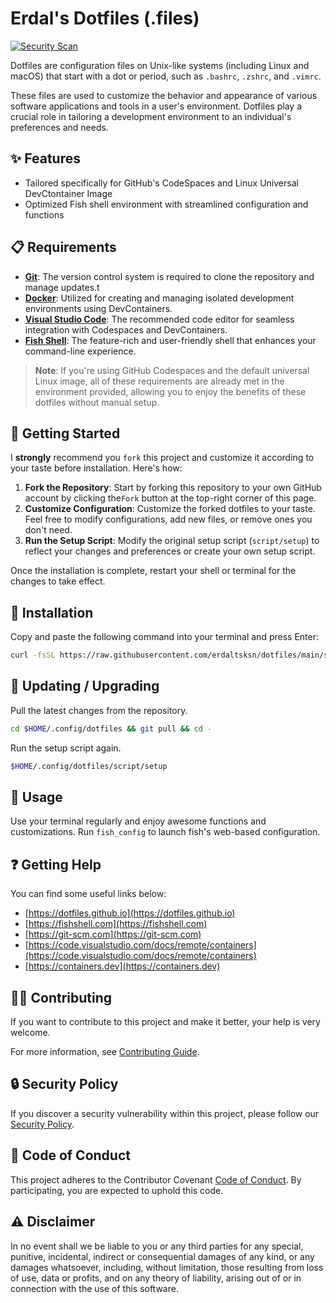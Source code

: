 # Erdal's Dotfiles (.files)

[![Security Scan](https://github.com/erdaltsksn/dotfiles/actions/workflows/security-scan.yml/badge.svg)](https://github.com/erdaltsksn/dotfiles/actions/workflows/security-scan.yml)

Dotfiles are configuration files on Unix-like systems (including Linux and macOS)
that start with a dot or period, such as `.bashrc`, `.zshrc`, and `.vimrc`.

These files are used to customize the behavior and appearance of various
software applications and tools in a user's environment. Dotfiles play a crucial
role in tailoring a development environment to an individual's preferences and
needs.

## ✨ Features

- Tailored specifically for GitHub's CodeSpaces and Linux Universal DevCtontainer
  Image
- Optimized Fish shell environment with streamlined configuration and functions

## 📋 Requirements

- **[Git](https://git-scm.com/)**: The version control system is required to
  clone the repository and manage updates.t
- **[Docker](https://www.docker.com/)**: Utilized for creating and managing
  isolated development environments using DevContainers.
- **[Visual Studio Code](https://code.visualstudio.com)**: The recommended code
  editor for seamless integration with Codespaces and DevContainers.
- **[Fish Shell](https://fishshell.com/)**: The feature-rich and user-friendly
  shell that enhances your command-line experience.

> **Note**: If you're using GitHub Codespaces and the default universal Linux
> image, all of these requirements are already met in the environment provided,
> allowing you to enjoy the benefits of these dotfiles without manual setup.

## 🏁 Getting Started

I **strongly** recommend you `fork` this project and customize it according to
your taste before installation. Here's how:

01. **Fork the Repository**: Start by forking this repository to your own GitHub
    account by clicking the`Fork` button at the top-right corner of this page.
02. **Customize Configuration**: Customize the forked dotfiles to your taste.
    Feel free to modify configurations, add new files, or remove ones you don't
    need.
03. **Run the Setup Script**: Modify the original setup script (`script/setup`)
    to reflect your changes and preferences or create your own setup script.

Once the installation is complete, restart your shell or terminal for the
changes to take effect.

## 🔧 Installation

Copy and paste the following command into your terminal and press Enter:

```sh
curl -fsSL https://raw.githubusercontent.com/erdaltsksn/dotfiles/main/script/setup | sh
```

## 🔄 Updating / Upgrading

Pull the latest changes from the repository.

```sh
cd $HOME/.config/dotfiles && git pull && cd -
```

Run the setup script again.

```sh
$HOME/.config/dotfiles/script/setup
```

## 📝 Usage

Use your terminal regularly and enjoy awesome functions and customizations. Run
`fish_config` to launch fish's web-based configuration.

## ❓ Getting Help

You can find some useful links below:

- [https://dotfiles.github.io](https://dotfiles.github.io)
- [https://fishshell.com](https://fishshell.com)
- [https://git-scm.com](https://git-scm.com)
- [https://code.visualstudio.com/docs/remote/containers](https://code.visualstudio.com/docs/remote/containers)
- [https://containers.dev](https://containers.dev)

## 🤝🏽 Contributing

If you want to contribute to this project and make it better, your help is very
welcome.

For more information, see [Contributing Guide](https://github.com/erdaltsksn/.github/blob/main/CONTRIBUTING.md).

## 🔒 Security Policy

If you discover a security vulnerability within this project, please follow our
[Security Policy](https://github.com/erdaltsksn/.github/blob/main/SECURITY.md).

## 📜 Code of Conduct

This project adheres to the Contributor Covenant [Code of Conduct](https://github.com/erdaltsksn/.github/blob/main/CODE_OF_CONDUCT.md).
By participating, you are expected to uphold this code.

## ⚠️ Disclaimer

In no event shall we be liable to you or any third parties for any special,
punitive, incidental, indirect or consequential damages of any kind, or any
damages whatsoever, including, without limitation, those resulting from loss of
use, data or profits, and on any theory of liability, arising out of or in
connection with the use of this software.

